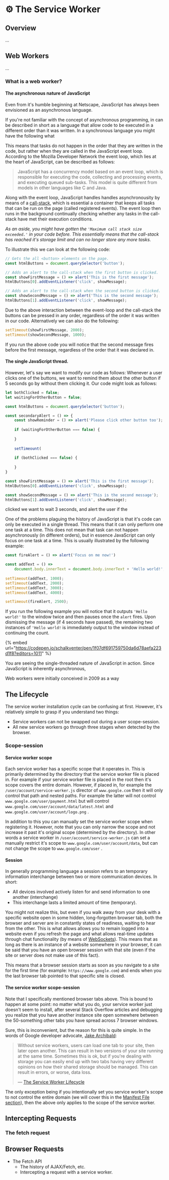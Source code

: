 # ⚙️ The Service Worker

## Overview

...

## Web Workers

...

### What is a web worker?

#### The asynchronous nature of JavaScript

Even from it's humble beginning at Netscape, JavaScript has always been envisioned as an asynchronous language. 

If you're not familiar with the concept of asynchronous programming, in can be described in short as a language that allow code to be executed in a different order than it was written. In a synchronous language you might have the following what 

This means that tasks do not happen in the order that they are written in the code, but rather when they are called in the JavaScript event loop. According to the Mozilla Developer Network the event loop, which lies at the heart of JavaScript, can be described as follows: 

> JavaScript has a concurrency model based on an event loop, which is responsible for executing the code, collecting and processing events, and executing queued sub-tasks. This model is quite different from models in other languages like C and Java.

Along with the event loop, JavaScript handles handles asynchronousity by means of a [call-stack](https://developer.mozilla.org/en-US/docs/Glossary/Call_stack), which is essential a container that keeps all tasks that can be run on the page \(called registered events\). The event loop then runs in the background continually checking whether any tasks in the call-stack have met their execution conditions. 

_As an aside, you might have gotten the  `'Maximum call stack size exceeded.'` in your code before. This essentially means that the call-stack has reached it's storage limit and can no longer store any more tasks._

To illustrate this we can look at the following code:

```javascript
// Gets the all <button> elements on the page.
const htmlButtons = document.querySelector('button');

// Adds an alert to the call-stack when the first button is clicked.
const showFirstMessage = () => alert('This is the first message'); 
htmlButtons[0].addEventListener('click', showMessage);

// Adds an alert to the call-stack when the second button is clicked.
const showSecondMessage = () => alert('This is the second message'); 
htmlButtons[1].addEventListener('click', showMessage);

```

Due to the above interaction between the event-loop and the call-stack the buttons can be pressed in any order, regardless of the order it was written in our code. Alternatively we can also do the following:

```javascript
setTimeout(showFirstMessage, 2000);
setTimeout(showSecondMessage, 1000);
```

If you run the above code you will notice that the second message fires before the first message, regardless of the order that it was declared in.

#### The single JavaScript thread.

However, let's say we want to modify our code as follows: Whenever a user clicks one of the buttons, we want to remind them about the other button if 5 seconds go by without them clicking it. Our code might look as follows:

```javascript
let bothClicked = false;
let waitingForOtherButton = false;

const htmlButtons = document.querySelector('button');

const secondaryAlert = () => {
    const showReminder = () => alert('Please click other button too');
    
    if (waitingForOtherButton === false) {
    
    }
    
    setTimeount(
    
    if (bothClicked === false) {
        
    }
}

const showFirstMessage = () => alert('This is the first message'); 
htmlButtons[0].addEventListener('click', showMessage);

const showSecondMessage = () => alert('This is the second message'); 
htmlButtons[1].addEventListener('click', showMessage);

```



 clicked we want to wait 3 seconds, and alert the user if the 

One of the problems plaguing the history of JavaScript is that it's code can only be executed in a single thread. This means that it can only perform one one task at a time. This does not mean that task can not happen asynchronously \(in different orders\), but in essence JavaScript can only focus on one task at a time. This is usually illustrated by the following example:

```javascript
const fireAlert = () => alert('Focus on me now!')

const addText = () => 
    document.body.innerText = document.body.innerText + 'Hello world!';
    
setTimeout(addText, 1000);
setTimeout(addText, 2000);
setTimeout(addText, 3000);
setTimeout(addText, 4000);

setTimeout(fireAlert, 2500);

```

If you run the following example you will notice that it outputs `'Hello world!'` to the window twice and then pauses once the `alert` fires. Upon dismissing the message \(if 4 seconds have passed\), the remaining two instances of `'Hello world!` is immediately output to the window instead of continuing the count.

{% embed url="https://codepen.io/schalkventer/pen/1f07df691759750da6d78aefa223d1f8?editors=1011" %}

You are seeing the single-threaded nature of JavaScript in action. Since JavaScript is inherently asynchronous, 

Web workers were initially conceived in 2009 as a way 

## The Lifecycle

The service worker installation cycle can be confusing at first. However, it's relatively simple to grasp if you understand two things:

* Service workers can not be swapped out during a user scope-session.
* All new service workers go through three stages when detected by the browser.

### Scope-session

#### Service worker scope

Each service worker has a specific scope that it operates in. This is primarily determined by the directory that the service worker file is placed in. For example if your service worker file is placed in the root then it's scope covers the entire domain. However, if placed in, for example the  `/user/account/service-worker.js`  director of `www.google.com` then it will only control that path and nested paths. For example the latter will not control `www.google.com/user/payment.html` but will control `www.google.com/user/account/data/latest.html`  and `www.google.com/user/account/logo.png` .

In addition to this you can manually set the service worker scope when registering it. However, note that you can only narrow the scope and not increase it past it's original scope \(determined by the directory\). In other words a service worker in `/user/account/service-worker.js` can set a manually restrict it's scope to `www.google.com/user/account/data`, but  can not change the scope to `www.google.com/user` .

#### Session

In generally programming language a session refers to an temporary information interchange between two or more communication devices. In short:

* All devices involved actively listen for and send information to one another \(interchange\)
* This interchange lasts a limited amount of time \(temporary\).

You might not realize this, but even if you walk away from your desk with a specific website open in some hidden, long-forgotten browser tab, both the browser and server are in constantly states of readiness, waiting to hear from the other. This is what allows allows you to remain logged into a website even if you refresh the page and what allows real-time updates through chat functionality \(by means of [WebSockets](https://en.wikipedia.org/wiki/WebSocket)\). This means that as long as there is an instance of a website somewhere in your browser, it can be said that you have an open browser session with that site \(even if the site or server does not make use of this fact\).

This means that a browser session starts as soon as you navigate to a site for the first time \(for example: `https://www.google.com`\) and ends when you the last browser tab pointed to that specific site is closed.

#### The service worker scope-session

Note that I specifically mentioned browser tabs above. This is bound to happen at some point: no matter what you do, your service worker just doesn't seem to install, after several Stack Overflow articles and debugging you realize that you have another instance site open somewhere between the 50-something other tabs you have spread across 7 browser windows. 

Sure, this is inconvenient, but the reason for this is quite simple. In the words of Google developer advocate, [Jake Archibald](https://jakearchibald.com/): 

> Without service workers, users can load one tab to your site, then later open another. This can result in two versions of your site running at the same time. Sometimes this is ok, but if you're dealing with storage you can easily end up with two tabs having very different opinions on how their shared storage should be managed. This can result in errors, or worse, data loss.
>
> — [The Service Worker Lifecycle](https://developers.google.com/web/fundamentals/primers/service-workers/lifecycle)

The only exception being if you intentionally set you service worker's scope to not control the entire domain \(we will cover this in the [Manifest File section](manifest-file.md)\), then the above only applies to the scope of the service worker.

## Intercepting Requests

### The fetch request





## Browser Requests

* The Fetch API
  * The history of AJAX/Fetch, etc.
  * Intercepting a request with a service worker.

